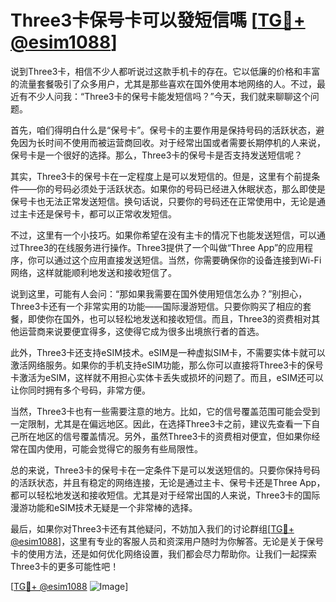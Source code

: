 # Three3卡保号卡可以發短信嗎 [[TG💪+ @esim1088](https://t.me/s/esim1088)]

说到Three3卡，相信不少人都听说过这款手机卡的存在。它以低廉的价格和丰富的流量套餐吸引了众多用户，尤其是那些喜欢在国外使用本地网络的人。不过，最近有不少人问我：“Three3卡的保号卡能发短信吗？”今天，我们就来聊聊这个问题。

首先，咱们得明白什么是“保号卡”。保号卡的主要作用是保持号码的活跃状态，避免因为长时间不使用而被运营商回收。对于经常出国或者需要长期停机的人来说，保号卡是一个很好的选择。那么，Three3卡的保号卡是否支持发送短信呢？

其实，Three3卡的保号卡在一定程度上是可以发短信的。但是，这里有个前提条件——你的号码必须处于活跃状态。如果你的号码已经进入休眠状态，那么即使是保号卡也无法正常发送短信。换句话说，只要你的号码还在正常使用中，无论是通过主卡还是保号卡，都可以正常收发短信。

不过，这里有一个小技巧。如果你希望在没有主卡的情况下也能发送短信，可以通过Three3的在线服务进行操作。Three3提供了一个叫做“Three App”的应用程序，你可以通过这个应用直接发送短信。当然，你需要确保你的设备连接到Wi-Fi网络，这样就能顺利地发送和接收短信了。

说到这里，可能有人会问：“那如果我需要在国外使用短信怎么办？”别担心，Three3卡还有一个非常实用的功能——国际漫游短信。只要你购买了相应的套餐，即使你在国外，也可以轻松地发送和接收短信。而且，Three3的资费相对其他运营商来说要便宜得多，这使得它成为很多出境旅行者的首选。

此外，Three3卡还支持eSIM技术。eSIM是一种虚拟SIM卡，不需要实体卡就可以激活网络服务。如果你的手机支持eSIM功能，那么你可以直接将Three3卡的保号卡激活为eSIM，这样就不用担心实体卡丢失或损坏的问题了。而且，eSIM还可以让你同时拥有多个号码，非常方便。

当然，Three3卡也有一些需要注意的地方。比如，它的信号覆盖范围可能会受到一定限制，尤其是在偏远地区。因此，在选择Three3卡之前，建议先查看一下自己所在地区的信号覆盖情况。另外，虽然Three3卡的资费相对便宜，但如果你经常在国内使用，可能会觉得它的服务有些局限性。

总的来说，Three3卡的保号卡在一定条件下是可以发送短信的。只要你保持号码的活跃状态，并且有稳定的网络连接，无论是通过主卡、保号卡还是Three App，都可以轻松地发送和接收短信。尤其是对于经常出国的人来说，Three3卡的国际漫游功能和eSIM技术无疑是一个非常棒的选择。

最后，如果你对Three3卡还有其他疑问，不妨加入我们的讨论群组[[TG💪+ @esim1088](https://t.me/s/esim1088)]，这里有专业的客服人员和资深用户随时为你解答。无论是关于保号卡的使用方法，还是如何优化网络设置，我们都会尽力帮助你。让我们一起探索Three3卡的更多可能性吧！

[[TG💪+ @esim1088](https://t.me/s/esim1088) ![Image](https://i.postimg.cc/4NQfJmqS/Snipaste-2025-05-13-00-14-12.png)]